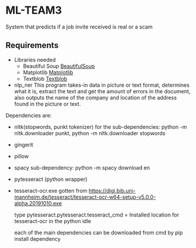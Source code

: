 # ML-TEAM3
System that predicts if a job invite received is real or a scam

## Requirements
* Libraries needed
    * Beautiful Soup [BeautifulSoup](https://pypi.org/project/beautifulsoup4/)
    * Matplotlib [Matplotlib](https://matplotlib.org/users/installing.html)
    * Textblob [Textblob](https://textblob.readthedocs.io/en/dev/)
* nlp_ner
 This program takes-in data in picture or text format, determines what it is, extract the text and get the amount of errors 
 in the document, also outputs the name of the company and location of the address found in the picture or text.
 
 Dependencies are:

 * nltk(stopwords, punkt tokenizer) for the sub-dependencies: python -m nltk.downloader punkt, python -m nltk.downloader stopwords
 * gingerit
 * pillow
 * spacy   sub-dependency: python -m spacy download en
 * pytesseract (python wrapper)
 * tesseract-ocr.exe gotten from https://digi.bib.uni-mannheim.de/tesseract/tesseract-ocr-w64-setup-v5.0.0-alpha.20191010.exe

   type pytesseract.pytesseract.tesseract_cmd = Installed location for tesseract-ocr in the python idle
 
   each of the main dependencies can be downloaded from cmd by pip install dependency


